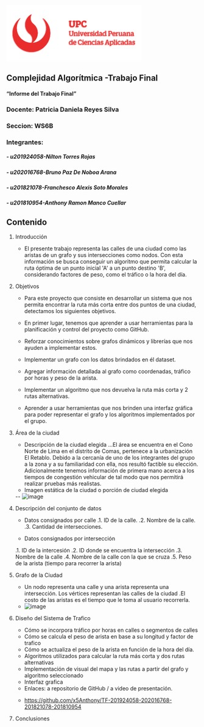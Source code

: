 ![UPC](/assets/upc-logo.png)

## Complejidad Algorítmica -Trabajo Final
#### “Informe del Trabajo Final”

### Docente: Patricia Daniela Reyes Silva

### Seccion: WS6B

### Integrantes:

##### - u201924058-Nilton Torres Rojas
##### - u202016768-Bruno Paz De Noboa Arana
##### - u201821078-Franchesco Alexis Soto Morales
##### - u201810954-Anthony Ramon Manco Cuellar


## Contenido
1. Introducción
    - El presente trabajo representa las calles de una ciudad como las aristas de un grafo y sus intersecciones como nodos. Con esta información se busca conseguir un       algoritmo que permita calcular la ruta óptima de un punto inicial 'A' a un punto destino 'B', considerando factores de peso, como el tráfico o la hora del día.
2. Objetivos
    - Para este proyecto que consiste en desarrollar un sistema que nos permita encontrar la ruta más corta entre dos puntos de una ciudad, detectamos los siguientes         objetivos.

    - En primer lugar, tenemos que aprender a usar herramientas para la planificación y control del proyecto como GitHub.

    - Reforzar conocimientos sobre grafos dinámicos y librerías que nos ayuden a implementar estos.

    - Implementar un grafo con los datos brindados en él dataset.

    - Agregar información detallada al grafo como coordenadas, tráfico por horas y peso de la arista.

    - Implementar un algoritmo que nos devuelva la ruta más corta y 2 rutas alternativas.

    - Aprender a usar herramientas que nos brinden una interfaz gráfica para poder representar el grafo y los algoritmos implementados por el grupo.

3. Área de la ciudad
    - Descripción de la ciudad elegida
...El área se encuentra en el Cono Norte de Lima en el distrito de Comas, pertenece a la urbanización El Retablo. Debido a la cercanía de uno de los integrantes del grupo a la zona y a su familiaridad con ella, nos resultó factible su elección. Adicionalmente tenemos información de primera mano acerca a los tiempos de congestión vehicular de tal modo que nos permitirá realizar pruebas más realistas.
    - Imagen estática de la ciudad o porción de ciudad elegida</ul>
    -- ![image](https://user-images.githubusercontent.com/66744988/174499196-ef1bb069-790d-4edb-bd40-248b3456f046.png)
4. Descripción del conjunto de datos
    - Datos consignados por calle
    .1. ID de la calle.
    .2. Nombre de la calle.
    .3. Cantidad de intersecciones.
  
    - Datos consignados por intersección</ul>
    .1. ID de la intercesión 
    .2. ID donde se encuentra la intersección 
    .3. Nombre de la calle
    .4. Nombre de la calle con la que se cruza
    .5. Peso de la arista (tiempo para recorrer la arista)

5. Grafo de la Ciudad
   - Un nodo representa una calle y una arista representa una intersección. Los vértices representan las calles de la ciudad .El costo de las aristas es el tiempo que      le toma al usuario recorrerla.
   - ![image](https://user-images.githubusercontent.com/66744988/174499534-c4e1156c-b1c2-454c-8b13-1236b7eee27d.png)

6. Diseño del Sistema de Trafico
    - Cómo se incorpora tráfico por horas en calles o segmentos de calles
    - Cómo se calcula el peso de arista en base a su longitud y factor de trafico
    - Cómo se actualiza el peso de la arista en función de la hora del día.
    - Algoritmos utilizados para calcular la ruta más corta y dos rutas alternativas
    - Implementación de visual del mapa y las rutas a partir del grafo y algoritmo seleccionado
    - Interfaz grafica
    - Enlaces: a repositorio de GitHub / a video de presentación.</ul>
    * https://github.com/x5Anthony/TF-201924058-202016768-201821078-201810954
7. Conclusiones 

